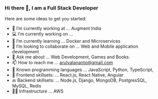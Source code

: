 ### Hi there 👋, I am a Full Stack Developer

Here are some ideas to get you started:

- 🔭 I’m currently working at ... Augment India
- 💻 I’m currently working on ... 
- 🌱 I’m currently learning ... Docker and Microservices
- 👯 I’m looking to collaborate on ... Web and Mobile application development
- 💬 Ask me about ... Web Development, Games and Books.
- 📫 How to reach me ... arulvalananto@gmail.com
- 🤖 Known programming languages ... JavaScript, Python, TypeScript, 
- 🚀 Frontend skillsets: ... React.js, React Native, Angular
- 🔙 Backend skillsets: ... Node.js, Django, MongoDB, PostgresSQL, MySQL, Redis
- 👨‍💻 Infrastructure ... AWS

